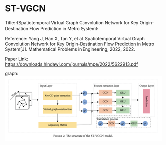 # ST-VGCN

Title: 《Spatiotemporal Virtual Graph Convolution Network for Key Origin-Destination Flow Prediction in Metro System》 

Reference: Yang J, Han X, Tan Y, et al. Spatiotemporal Virtual Graph Convolution Network for Key Origin-Destination Flow Prediction in Metro System[J]. Mathematical Problems in Engineering, 2022, 2022.

Paper Link: https://downloads.hindawi.com/journals/mpe/2022/5622913.pdf

graph: 
![框图](./kuangtu.png)
